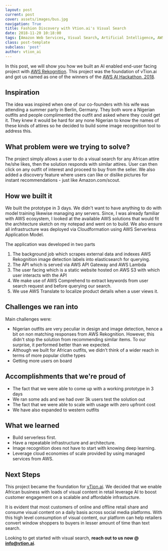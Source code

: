 ```yaml
---
layout: post
current: post
cover: assets/images/bus.jpg
navigation: True
title: Fashion Discovery with Vtion.ai's Visual Search
date: 2018-11-20 10:18:00
tags: [Amazon Web Services, Visual Search, Artificial Intelligence, AWS]
class: post-template
subclass: 'post'
author: vtion_ai
---
```


In this post, we will show you how we built an AI enabled end-user facing project with [AWS Rekognition](https://aws.amazon.com/rekognition). This project was the foundation of vTion.ai and got us named as one of the winners of the [AWS AI Hackathon, 2018](https://aws.amazon.com/blogs/machine-learning/announcing-the-winners-of-the-2018-aws-ai-hackathon/).

## Inspiration
The idea was inspired when one of our co-founders with his wife was attending a summer party in Berlin, Germany. They both wore a Nigerian outfits and people complimented the outfit and asked where they could get it. They knew it would be hard for any none Nigerian to know the names of these kinds of attires so he decided to build some image recognition tool to address this.

## What problem were we trying to solve?
The project simply allows a user to do a visual search for any African attire he/she likes, then the solution responds with similar attires. User can then click on any outfit of interest and proceed to buy from the seller. We also added a discovery feature where users can like or dislike pictures for instant recommendations - just like Amazon.com/scout. 

## How we built it
We built the prototype in 3 days. We didn't want to have anything to do with model training likewise managing any servers. Since, I was already familiar with AWS ecosystem, I looked at the available AWS solutions that would fit the architecture sketch on my notepad and went on to build. We also ensure all infrastructure was deployed via Cloudformation using AWS Serverless Application Model.

The application was developed in two parts

1. The background job which scrapes external data and indexes AWS Rekognition image detection labels into elasticsearch for querying.
2. The API which is served via AWS API Gateway and AWS Lambda
3. The user facing which is a static website hosted on AWS S3 with which user interacts with the API
4. We make use of AWS Comprehend to extract keywords from user search request and before querying our search.
5. We use AWS Translate to localize product details when a user views it.

## Challenges we ran into
Main challenges were:

- Nigerian outfits are very peculiar in design and image detection, hence a bit on non matching responses from AWS Rekognition. However, this didn't stop the solution from recommending similar items. To our surprise, it performed better than we expected.
- Although we built for African outfits, we didn't think of a wider reach in terms of more popular clothe types
- Getting more users on board

## Accomplishments that we're proud of
- The fact that we were able to come up with a working prototype in 3 days
- We ran some ads and we had over 3k users test the solution out
- The fact that we were able to scale with usage with zero upfront cost
- We have also expanded to western outfits

## What we learned
- Build serverless first.
- Have a repeatable infrastructure and architecture.
- Image recognition does not have to start with knowing deep learning.
- Leverage cloud economies of scale provided by using managed services from AWS.

## Next Steps
This project became the foundation for [vTion.ai](https://www.vtion.ai). We decided that we enable African business with loads of visual content in retail leverage AI to boost customer engagement on a scalable and affordable infrastucture.

It is evident that most customers of online and offline retail share and consume visual content on a daily basis across social media platforms. With this high level consumption of visual content, our platform can help retailers convert window shoppers to buyers in lesser amount of time than text search. 

Looking to get started with visual search, **reach out to us now @ info@vtion.ai**.